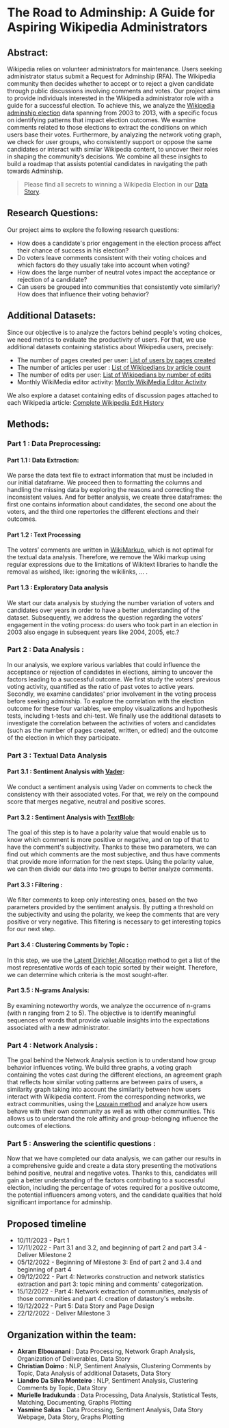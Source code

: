 # The Road to Adminship: A Guide for Aspiring Wikipedia Administrators


## Abstract: 
Wikipedia relies on volunteer administrators for maintenance. Users seeking administrator status submit a Request for Adminship (RFA). The Wikipedia community then decides whether to accept or to reject a given candidate through public discussions involving comments and votes. 
Our project aims to provide individuals interested in the Wikipedia administrator role with a guide for a successful election. To achieve this, we analyze the [Wikipedia adminship election](http://snap.stanford.edu/data/wiki-RfA.html) data spanning from 2003 to 2013, with a specific focus on identifying patterns that impact election outcomes. We examine comments related to those elections to extract the conditions on which users base their votes. Furthermore, by analyzing the network voting graph, we check for user groups, who consistently support or oppose the same candidates or interact with similar Wikipedia content, to uncover their roles in shaping the community’s decisions. 
We combine all these insights to build a roadmap that assists potential candidates in navigating the path towards Adminship.

> Please find all secrets to winning a Wikipedia Election in our [Data Story](https://sakasy.github.io/).

## Research Questions:

Our project aims to explore the following research questions:
-  How does a candidate's prior engagement in the election process affect their chance of success in his election?
-  Do voters leave comments consistent with their voting choices and which factors do they usually take into account when voting?
-  How does the large number of neutral votes impact the acceptance or rejection of a candidate?
-  Can users be grouped into communities that consistently vote similarly? How does that influence their voting behavior?


## Additional Datasets:

Since our objective is to analyze the factors behind people's voting choices, we need metrics to evaluate the productivity of users. For that, we use additional datasets containing statistics about Wikipedia users, precisely: 

-  The number of pages created per user: [List of users by pages created](https://en.wikipedia.org/wiki/User:Bryan/List_of_users_by_pages_created) <br>
-  The number of articles per user : [List of Wikipedians by article count](https://en.wikipedia.org/wiki/Wikipedia:List_of_Wikipedians_by_article_count) <br>
-  The number of edits per user: [List of Wikipedians by number of edits](https://en.wikipedia.org/wiki/Wikipedia:List_of_Wikipedians_by_number_of_edits) <br>
-  Monthly WikiMedia editor activity: [Montly WikiMedia Editor Activity](https://data.world/wikimedia/monthly-wikimedia-editor-activity) <br>

We also explore a dataset containing edits of discussion pages attached to each Wikipedia article: [Complete Wikipedia Edit History](https://snap.stanford.edu/data/wiki-meta.html) <br>


## Methods:
### Part 1 : Data Preprocessing:
#### Part 1.1 : Data Extraction:
We parse the data text file to extract information that must be included in our initial dataframe. We proceed then to formatting the columns and handling the missing data by exploring the reasons and correcting the inconsistent values.
And for better analysis, we create three dataframes: the first one contains information about candidates, the second one about the voters, and the third one repertories the different elections and their outcomes.

#### Part 1.2 : Text Processing
The voters’ comments are written in [WikiMarkup](https://en.wikipedia.org/wiki/Help:Wikitext), which is not optimal for the textual data analysis. Therefore, we remove the Wiki markup using regular expressions due to the limitations of Wikitext libraries to handle the removal as wished, like: ignoring the wikilinks, … .

#### Part 1.3 : Exploratory Data analysis
We start our data analysis by studying  the number variation of voters and candidates over years in order to have a better understanding of the dataset. Subsequently, we address the question regarding the voters’ engagement  in the voting process: do users who took part in an election in 2003 also engage in subsequent years like 2004, 2005, etc.? 


### Part 2 : Data Analysis :  
In our analysis, we explore various variables that could influence the acceptance or rejection of candidates in elections, aiming to uncover the factors leading to a successful outcome. We first study the voters' previous voting activity, quantified as the ratio of past votes to active years. Secondly, we examine candidates' prior involvement in the voting process before seeking adminship. To explore the correlation with the election outcome for these four variables, we employ visualizations and hypothesis tests, including t-tests and chi-test.
We finally use the additional datasets to investigate the correlation between the activities of voters and candidates (such as the number of pages created, written, or edited) and the outcome of the election in which they participate.

### Part 3 : Textual Data Analysis
#### Part 3.1 : Sentiment Analysis with [Vader](https://medium.com/@rslavanyageetha/vader-a-comprehensive-guide-to-sentiment-analysis-in-python-c4f1868b0d2e): 
We conduct a sentiment analysis using Vader on comments to check the consistency with their associated votes. For that, we rely on the compound score that merges negative, neutral and positive scores. 

#### Part 3.2 : Sentiment Analysis with [TextBlob](https://textblob.readthedocs.io/en/dev/):
The goal of this step is to have a polarity  value that would enable us to know which comment is more positive or negative, and on top of that to have the comment's subjectivity. Thanks to these two parameters, we can find out which comments are the most subjective, and thus have comments that provide more information for the next steps. Using the polarity value, we can then divide our data into two groups to better analyze comments.

#### Part 3.3 : Filtering :
We filter comments to keep only interesting ones, based on the two parameters provided by the sentiment analysis. By putting a threshold on the subjectivity and using the polarity, we keep the comments that are very positive or very negative. This filtering is necessary to get interesting topics for our next step.

#### Part 3.4 : Clustering Comments by Topic :
In this step, we use the [Latent Dirichlet Allocation](https://en.wikipedia.org/wiki/Latent_Dirichlet_allocation) method to get a list of the most representative words of each topic sorted by their weight. Therefore, we can determine which criteria is the most sought-after.

#### Part 3.5 : N-grams Analysis:
By examining noteworthy words, we analyze the occurrence of n-grams (with n ranging from 2 to 5). The objective is to identify meaningful sequences of words that provide valuable insights into the expectations associated with a new administrator.

### Part 4 : Network Analysis :
The goal behind the Network Analysis section is to understand how group behavior influences voting.
We build three graphs, a voting graph containing the votes cast during the different elections, an agreement graph that reflects how similar voting patterns are between pairs of users, a similarity graph taking into account the similarity between how users interact with Wikipedia content.
From the corresponding networks, we extract communities, using the [Louvain method](https://en.wikipedia.org/wiki/Louvain_method) and analyze how users behave with their own community as well as with other communities. This allows us to understand the role affinity and group-belonging influence the outcomes of elections.

### Part 5 : Answering the scientific questions :
Now that we have completed our data analysis, we can gather our results in a comprehensive guide and create a data story presenting the motivations behind positive, neutral and negative votes. Thanks to this, candidates will gain a better understanding of the factors contributing to a successful election, including the percentage of votes required for a positive outcome, the potential influencers among voters, and the candidate qualities that hold significant importance for adminship. 

## Proposed timeline
-  10/11/2023 - Part 1
-  17/11/2022 - Part 3.1 and 3.2, and beginning of part 2 and part 3.4 - Deliver Milestone 2
-  05/12/2022 - Beginning of Milestone 3: End of part 2 and 3.4 and beginning of part 4
-  09/12/2022 - Part 4: Networks construction and network statistics extraction and part 3: topic mining and comments' categorization.     
-  15/12/2022 - Part 4: Network extraction of communities, analysis of those communities and part 4: creation of datastory's website. 
-  19/12/2022 - Part 5: Data Story and Page Design
-  22/12/2022 - Deliver Milestone 3

## Organization within the team:

-  **Akram Elbouanani** : Data Processing, Network Graph Analysis, Organization of Deliverables, Data Story
-  **Christian Doimo** : NLP, Sentiment Analysis, Clustering Comments by Topic, Data Analysis of additional Datasets, Data Story
-  **Liandro Da Silva Monteiro** : NLP, Sentiment Analysis, Clustering Comments by Topic, Data Story
-  **Murielle Iradukunda** : Data Processing, Data Analysis, Statistical Tests, Matching, Documenting, Graphs Plotting
-  **Yasmine Sakas** : Data Processing, Sentiment Analysis, Data Story Webpage, Data Story, Graphs Plotting



